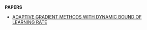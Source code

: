 **PAPERS**

* [ADAPTIVE GRADIENT METHODS WITH DYNAMIC BOUND OF LEARNING RATE](https://arxiv.org/pdf/1902.09843.pdf)
